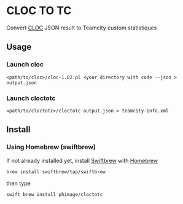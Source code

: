 # CLOC TO TC

Convert [CLOC](https://github.com/AlDanial/cloc) JSON result to Teamcity custom statistiques

## Usage

### Launch cloc

```
<path/to/cloc>/cloc-1.82.pl <your directory with code --json > output.json
```

### Launch cloctotc

```
<path/to/cloctotc>/cloctotc output.json > teamcity-info.xml
```

## Install

### Using Homebrew (swiftbrew)

If not already installed yet, install [Swiftbrew](https://github.com/swiftbrew/Swiftbrew) with [Homebrew](https://brew.sh/index_fr)

```
brew install swiftbrew/tap/swiftbrew
```

then type 
```
swift brew install phimage/cloctotc
```
